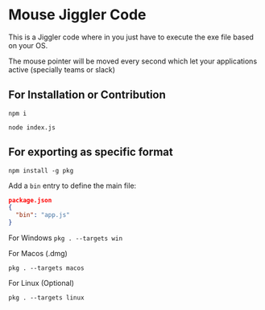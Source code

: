 # **Mouse Jiggler Code**

This is a Jiggler code where in you just have to execute the exe file based on your OS.

The mouse pointer will be moved every second which let your applications active (specially teams or slack)

## For Installation or Contribution

`npm i`

`node index.js`

## For exporting as specific format

`npm install -g pkg`

Add a `bin` entry to define the main file:

```json
package.json
{
  "bin": "app.js"
}

```

For Windows
`pkg . --targets win`

For Macos (.dmg)

`pkg . --targets macos`

For Linux (Optional)

`pkg . --targets linux`
